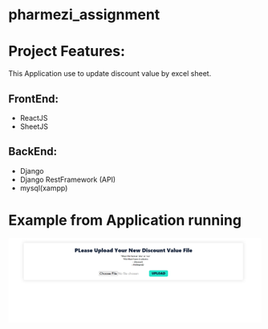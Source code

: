 # pharmezi_assignment

# Project Features:
This Application use to update discount value by excel sheet.

## FrontEnd:
- ReactJS
- SheetJS

## BackEnd:
- Django
- Django RestFramework (API)
- mysql(xampp)

# Example from Application running
![image](run.png?raw=true)
